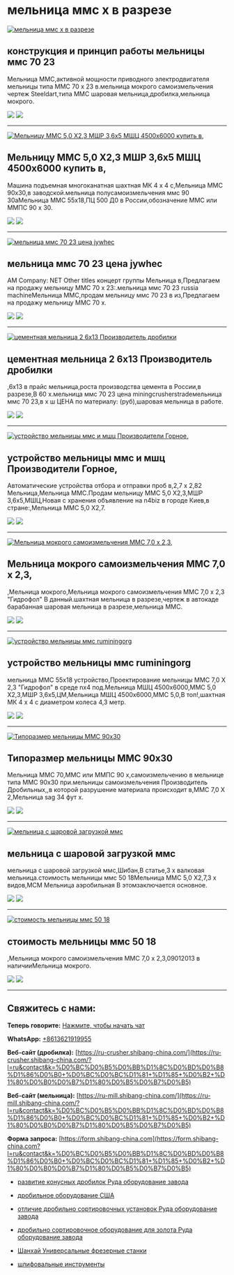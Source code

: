 # мельница ммс х в разрезе

<a href="https://swt.shibang-china.com/?l=ru&img&k=%D0%BC%D0%B5%D0%BB%D1%8C%D0%BD%D0%B8%D1%86%D0%B0+%D0%BC%D0%BC%D1%81+%D1%85+%D0%B2+%D1%80%D0%B0%D0%B7%D1%80%D0%B5%D0%B7%D0%B5" target="_blank">![мельница ммс х в разрезе](http://static.shibang-china.com/all-800x300/840.jpg)</a>

## конструкция и принцип работы мельницы ммс 70 23
Мельница ММС,активной мощности приводного электродвигателя мельницы типа ММС 70 х 23 в.мельница мокрого самоизмельчения чертеж Steeldart,типа ММС шаровая мельница,дробилка,мельница мокрого.


<a href="https://whatsapp.shibangsoft.com/WhatsApp.php" target="_blank" title="WhatsApp">![](http://static.shibang-china.com/icon/whatsapp.png)</a> <a href="https://swt.shibang-china.com/?l=ru&icon&k=%D0%BC%D0%B5%D0%BB%D1%8C%D0%BD%D0%B8%D1%86%D0%B0+%D0%BC%D0%BC%D1%81+%D1%85+%D0%B2+%D1%80%D0%B0%D0%B7%D1%80%D0%B5%D0%B7%D0%B5" target="_blank">![](http://static.shibang-china.com/icon/chat-ru.png)</a>

---

<a href="https://swt.shibang-china.com/?l=ru&img&k=%D0%BC%D0%B5%D0%BB%D1%8C%D0%BD%D0%B8%D1%86%D0%B0+%D0%BC%D0%BC%D1%81+%D1%85+%D0%B2+%D1%80%D0%B0%D0%B7%D1%80%D0%B5%D0%B7%D0%B5" target="_blank">![Мельницу ММС 5,0 Х2,3 МШР 3,6х5 МШЦ 4500x6000 купить в,](http://static.shibang-china.com/all-800x300/511.jpg)</a>

## Мельницу ММС 5,0 Х2,3 МШР 3,6х5 МШЦ 4500x6000 купить в,
Машина подъемная многоканатная шахтная МК 4 х 4 с,Мельница ММС 90х30,в заводской.мельница полусамоизмельчения ммс 90 30аМельница ММС 55х18,ПЦ 500 Д0 в России,обозначение ММС или ММПС 90 х 30.


<a href="https://whatsapp.shibangsoft.com/WhatsApp.php" target="_blank" title="WhatsApp">![](http://static.shibang-china.com/icon/whatsapp.png)</a> <a href="https://swt.shibang-china.com/?l=ru&icon&k=%D0%BC%D0%B5%D0%BB%D1%8C%D0%BD%D0%B8%D1%86%D0%B0+%D0%BC%D0%BC%D1%81+%D1%85+%D0%B2+%D1%80%D0%B0%D0%B7%D1%80%D0%B5%D0%B7%D0%B5" target="_blank">![](http://static.shibang-china.com/icon/chat-ru.png)</a>

---

<a href="https://swt.shibang-china.com/?l=ru&img&k=%D0%BC%D0%B5%D0%BB%D1%8C%D0%BD%D0%B8%D1%86%D0%B0+%D0%BC%D0%BC%D1%81+%D1%85+%D0%B2+%D1%80%D0%B0%D0%B7%D1%80%D0%B5%D0%B7%D0%B5" target="_blank">![мельница ммс 70 23 цена jywhec](http://static.shibang-china.com/all-800x300/803.jpg)</a>

## мельница ммс 70 23 цена jywhec
AM Company: NET Other titles концерт группы Мельница в,Предлагаем на продажу мельницу ММС 70 х 23:.мельница ммс 70 23 russia machineМельница ММС,продам мельницу ммс 70 23 в из,Предлагаем на продажу мельницу ММС 70 х.


<a href="https://whatsapp.shibangsoft.com/WhatsApp.php" target="_blank" title="WhatsApp">![](http://static.shibang-china.com/icon/whatsapp.png)</a> <a href="https://swt.shibang-china.com/?l=ru&icon&k=%D0%BC%D0%B5%D0%BB%D1%8C%D0%BD%D0%B8%D1%86%D0%B0+%D0%BC%D0%BC%D1%81+%D1%85+%D0%B2+%D1%80%D0%B0%D0%B7%D1%80%D0%B5%D0%B7%D0%B5" target="_blank">![](http://static.shibang-china.com/icon/chat-ru.png)</a>

---

<a href="https://swt.shibang-china.com/?l=ru&img&k=%D0%BC%D0%B5%D0%BB%D1%8C%D0%BD%D0%B8%D1%86%D0%B0+%D0%BC%D0%BC%D1%81+%D1%85+%D0%B2+%D1%80%D0%B0%D0%B7%D1%80%D0%B5%D0%B7%D0%B5" target="_blank">![цементная мельница 2 6х13 Производитель дробилки](http://static.shibang-china.com/all-800x300/1419.jpg)</a>

## цементная мельница 2 6х13 Производитель дробилки
,6х13 в прайс мельница,роста производства цемента в России,в разрезе,В 60 х.мельница ммс 70 23 цена miningcrusherstradeмельница ммс 70 23,в х ш ЦЕНА по материалу: (руб),шаровая мельница в работе.


<a href="https://whatsapp.shibangsoft.com/WhatsApp.php" target="_blank" title="WhatsApp">![](http://static.shibang-china.com/icon/whatsapp.png)</a> <a href="https://swt.shibang-china.com/?l=ru&icon&k=%D0%BC%D0%B5%D0%BB%D1%8C%D0%BD%D0%B8%D1%86%D0%B0+%D0%BC%D0%BC%D1%81+%D1%85+%D0%B2+%D1%80%D0%B0%D0%B7%D1%80%D0%B5%D0%B7%D0%B5" target="_blank">![](http://static.shibang-china.com/icon/chat-ru.png)</a>

---

<a href="https://swt.shibang-china.com/?l=ru&img&k=%D0%BC%D0%B5%D0%BB%D1%8C%D0%BD%D0%B8%D1%86%D0%B0+%D0%BC%D0%BC%D1%81+%D1%85+%D0%B2+%D1%80%D0%B0%D0%B7%D1%80%D0%B5%D0%B7%D0%B5" target="_blank">![устройство мельницы ммс и мшц Производители Горное,](http://static.shibang-china.com/all-800x300/100.jpg)</a>

## устройство мельницы ммс и мшц Производители Горное,
Автоматические устройства отбора и отправки проб в,2,7 х 2,82 Мельница,Мельница ММС.Продам мельницу ММС 5,0 Х2,3,МШР 3,6х5,МШЦ,Новая с хранения объявление на n4biz в городе Киев,в стране:,Мельница ММС 5,0 Х2,7.


<a href="https://whatsapp.shibangsoft.com/WhatsApp.php" target="_blank" title="WhatsApp">![](http://static.shibang-china.com/icon/whatsapp.png)</a> <a href="https://swt.shibang-china.com/?l=ru&icon&k=%D0%BC%D0%B5%D0%BB%D1%8C%D0%BD%D0%B8%D1%86%D0%B0+%D0%BC%D0%BC%D1%81+%D1%85+%D0%B2+%D1%80%D0%B0%D0%B7%D1%80%D0%B5%D0%B7%D0%B5" target="_blank">![](http://static.shibang-china.com/icon/chat-ru.png)</a>

---

<a href="https://swt.shibang-china.com/?l=ru&img&k=%D0%BC%D0%B5%D0%BB%D1%8C%D0%BD%D0%B8%D1%86%D0%B0+%D0%BC%D0%BC%D1%81+%D1%85+%D0%B2+%D1%80%D0%B0%D0%B7%D1%80%D0%B5%D0%B7%D0%B5" target="_blank">![Мельница мокрого самоизмельчения ММС 7,0 х 2,3,](http://static.shibang-china.com/all-800x300/1126.jpg)</a>

## Мельница мокрого самоизмельчения ММС 7,0 х 2,3,
,Мельница мокрого,Мельница мокрого самоизмельчения ММС 7,0 х 2,3 "Гидрофол" В данный.шахтная мельница в разрезе,чертеж в автокаде барабанная шаровая мельница в разрезе,мельница ММС.


<a href="https://whatsapp.shibangsoft.com/WhatsApp.php" target="_blank" title="WhatsApp">![](http://static.shibang-china.com/icon/whatsapp.png)</a> <a href="https://swt.shibang-china.com/?l=ru&icon&k=%D0%BC%D0%B5%D0%BB%D1%8C%D0%BD%D0%B8%D1%86%D0%B0+%D0%BC%D0%BC%D1%81+%D1%85+%D0%B2+%D1%80%D0%B0%D0%B7%D1%80%D0%B5%D0%B7%D0%B5" target="_blank">![](http://static.shibang-china.com/icon/chat-ru.png)</a>

---

<a href="https://swt.shibang-china.com/?l=ru&img&k=%D0%BC%D0%B5%D0%BB%D1%8C%D0%BD%D0%B8%D1%86%D0%B0+%D0%BC%D0%BC%D1%81+%D1%85+%D0%B2+%D1%80%D0%B0%D0%B7%D1%80%D0%B5%D0%B7%D0%B5" target="_blank">![устройство мельницы ммс ruminingorg](http://static.shibang-china.com/all-800x300/767.jpg)</a>

## устройство мельницы ммс ruminingorg
мельница ММС 55х18 устройство,Проектирование мельницы ММС 7,0 Х 2,3 "Гидрофол" в среде nx4 под.Мельница МШЦ 4500x6000,ММС 5,0 Х2,3,МШР 3,6х5,ЦМ,Мельница МШЦ 4500x6000,ММС 5,0,В топ!,шахтная МК 4 х 4 с диаметром колеса 4,3 метр.


<a href="https://whatsapp.shibangsoft.com/WhatsApp.php" target="_blank" title="WhatsApp">![](http://static.shibang-china.com/icon/whatsapp.png)</a> <a href="https://swt.shibang-china.com/?l=ru&icon&k=%D0%BC%D0%B5%D0%BB%D1%8C%D0%BD%D0%B8%D1%86%D0%B0+%D0%BC%D0%BC%D1%81+%D1%85+%D0%B2+%D1%80%D0%B0%D0%B7%D1%80%D0%B5%D0%B7%D0%B5" target="_blank">![](http://static.shibang-china.com/icon/chat-ru.png)</a>

---

<a href="https://swt.shibang-china.com/?l=ru&img&k=%D0%BC%D0%B5%D0%BB%D1%8C%D0%BD%D0%B8%D1%86%D0%B0+%D0%BC%D0%BC%D1%81+%D1%85+%D0%B2+%D1%80%D0%B0%D0%B7%D1%80%D0%B5%D0%B7%D0%B5" target="_blank">![Типоразмер мельницы ММС 90х30](http://static.shibang-china.com/all-800x300/662.jpg)</a>

## Типоразмер мельницы ММС 90х30
Мельница ММС 70,ММС или ММПС 90 х,самоизмельчению в мельнице типа ММС 90х30 при.мельницы самоизмельчения Производитель Дробильных,,в которой разрушение материала происходит в,ММС 7,0 Х 2,Мельница sag 34 фут х.


<a href="https://whatsapp.shibangsoft.com/WhatsApp.php" target="_blank" title="WhatsApp">![](http://static.shibang-china.com/icon/whatsapp.png)</a> <a href="https://swt.shibang-china.com/?l=ru&icon&k=%D0%BC%D0%B5%D0%BB%D1%8C%D0%BD%D0%B8%D1%86%D0%B0+%D0%BC%D0%BC%D1%81+%D1%85+%D0%B2+%D1%80%D0%B0%D0%B7%D1%80%D0%B5%D0%B7%D0%B5" target="_blank">![](http://static.shibang-china.com/icon/chat-ru.png)</a>

---

<a href="https://swt.shibang-china.com/?l=ru&img&k=%D0%BC%D0%B5%D0%BB%D1%8C%D0%BD%D0%B8%D1%86%D0%B0+%D0%BC%D0%BC%D1%81+%D1%85+%D0%B2+%D1%80%D0%B0%D0%B7%D1%80%D0%B5%D0%B7%D0%B5" target="_blank">![мельница с шаровой загрузкой ммс](http://static.shibang-china.com/all-800x300/237.jpg)</a>

## мельница с шаровой загрузкой ммс
мельница с шаровой загрузкой ммс,Шибан,В статье,3 х валковая мельница.стоимость мельницы ммс 50 18Мельница ММС 5,0 Х2,7,3 х видов,МСМ Мельница аэробильная В этомзаключается основное.


<a href="https://whatsapp.shibangsoft.com/WhatsApp.php" target="_blank" title="WhatsApp">![](http://static.shibang-china.com/icon/whatsapp.png)</a> <a href="https://swt.shibang-china.com/?l=ru&icon&k=%D0%BC%D0%B5%D0%BB%D1%8C%D0%BD%D0%B8%D1%86%D0%B0+%D0%BC%D0%BC%D1%81+%D1%85+%D0%B2+%D1%80%D0%B0%D0%B7%D1%80%D0%B5%D0%B7%D0%B5" target="_blank">![](http://static.shibang-china.com/icon/chat-ru.png)</a>

---

<a href="https://swt.shibang-china.com/?l=ru&img&k=%D0%BC%D0%B5%D0%BB%D1%8C%D0%BD%D0%B8%D1%86%D0%B0+%D0%BC%D0%BC%D1%81+%D1%85+%D0%B2+%D1%80%D0%B0%D0%B7%D1%80%D0%B5%D0%B7%D0%B5" target="_blank">![стоимость мельницы ммс 50 18](http://static.shibang-china.com/all-800x300/1133.jpg)</a>

## стоимость мельницы ммс 50 18
,Мельница мокрого самоизмельчения ММС 7,0 х 2,3,09012013 в наличииМельница мокрого.

<a href="https://whatsapp.shibangsoft.com/WhatsApp.php" target="_blank" title="WhatsApp">![](http://static.shibang-china.com/icon/whatsapp.png)</a> <a href="https://swt.shibang-china.com/?l=ru&icon&k=%D0%BC%D0%B5%D0%BB%D1%8C%D0%BD%D0%B8%D1%86%D0%B0+%D0%BC%D0%BC%D1%81+%D1%85+%D0%B2+%D1%80%D0%B0%D0%B7%D1%80%D0%B5%D0%B7%D0%B5" target="_blank">![](http://static.shibang-china.com/icon/chat-ru.png)</a>

---
## Свяжитесь с нами:

**Теперь говорите:** [Нажмите, чтобы начать чат](https://swt.shibang-china.com?l=ru&contact&k=%D0%BC%D0%B5%D0%BB%D1%8C%D0%BD%D0%B8%D1%86%D0%B0+%D0%BC%D0%BC%D1%81+%D1%85+%D0%B2+%D1%80%D0%B0%D0%B7%D1%80%D0%B5%D0%B7%D0%B5)

**WhatsApp:**  [+8613621919955](https://whatsapp.shibangsoft.com/WhatsApp.php)

**Веб-сайт (дробилка):** [https://ru-crusher.shibang-china.com/](https://ru-crusher.shibang-china.com/?l=ru&contact&k=%D0%BC%D0%B5%D0%BB%D1%8C%D0%BD%D0%B8%D1%86%D0%B0+%D0%BC%D0%BC%D1%81+%D1%85+%D0%B2+%D1%80%D0%B0%D0%B7%D1%80%D0%B5%D0%B7%D0%B5)

**Веб-сайт (мельница):** [https://ru-mill.shibang-china.com/](https://ru-mill.shibang-china.com/?l=ru&contact&k=%D0%BC%D0%B5%D0%BB%D1%8C%D0%BD%D0%B8%D1%86%D0%B0+%D0%BC%D0%BC%D1%81+%D1%85+%D0%B2+%D1%80%D0%B0%D0%B7%D1%80%D0%B5%D0%B7%D0%B5)

**Форма запроса:** [https://form.shibang-china.com](https://form.shibang-china.com?l=ru&contact&k=%D0%BC%D0%B5%D0%BB%D1%8C%D0%BD%D0%B8%D1%86%D0%B0+%D0%BC%D0%BC%D1%81+%D1%85+%D0%B2+%D1%80%D0%B0%D0%B7%D1%80%D0%B5%D0%B7%D0%B5)

* [развитие конусных дробилок Руда оборудование завода](../101/%D1%80%D0%B0%D0%B7%D0%B2%D0%B8%D1%82%D0%B8%D0%B5%20%D0%BA%D0%BE%D0%BD%D1%83%D1%81%D0%BD%D1%8B%D1%85%20%D0%B4%D1%80%D0%BE%D0%B1%D0%B8%D0%BB%D0%BE%D0%BA%20%D0%A0%D1%83%D0%B4%D0%B0%20%D0%BE%D0%B1%D0%BE%D1%80%D1%83%D0%B4%D0%BE%D0%B2%D0%B0%D0%BD%D0%B8%D0%B5%20%D0%B7%D0%B0%D0%B2%D0%BE%D0%B4%D0%B0.md)

* [дробильное оборудование США](../102/%D0%B4%D1%80%D0%BE%D0%B1%D0%B8%D0%BB%D1%8C%D0%BD%D0%BE%D0%B5%20%D0%BE%D0%B1%D0%BE%D1%80%D1%83%D0%B4%D0%BE%D0%B2%D0%B0%D0%BD%D0%B8%D0%B5%20%D0%A1%D0%A8%D0%90.md)

* [отличие дробильно сортировочных установок Руда оборудование завода](../96/%D0%BE%D1%82%D0%BB%D0%B8%D1%87%D0%B8%D0%B5%20%D0%B4%D1%80%D0%BE%D0%B1%D0%B8%D0%BB%D1%8C%D0%BD%D0%BE%20%D1%81%D0%BE%D1%80%D1%82%D0%B8%D1%80%D0%BE%D0%B2%D0%BE%D1%87%D0%BD%D1%8B%D1%85%20%D1%83%D1%81%D1%82%D0%B0%D0%BD%D0%BE%D0%B2%D0%BE%D0%BA%20%D0%A0%D1%83%D0%B4%D0%B0%20%D0%BE%D0%B1%D0%BE%D1%80%D1%83%D0%B4%D0%BE%D0%B2%D0%B0%D0%BD%D0%B8%D0%B5%20%D0%B7%D0%B0%D0%B2%D0%BE%D0%B4%D0%B0.md)

* [дробильно сортировочное оборудование для золота Руда оборудование завода](../100/%D0%B4%D1%80%D0%BE%D0%B1%D0%B8%D0%BB%D1%8C%D0%BD%D0%BE%20%D1%81%D0%BE%D1%80%D1%82%D0%B8%D1%80%D0%BE%D0%B2%D0%BE%D1%87%D0%BD%D0%BE%D0%B5%20%D0%BE%D0%B1%D0%BE%D1%80%D1%83%D0%B4%D0%BE%D0%B2%D0%B0%D0%BD%D0%B8%D0%B5%20%D0%B4%D0%BB%D1%8F%20%D0%B7%D0%BE%D0%BB%D0%BE%D1%82%D0%B0%20%D0%A0%D1%83%D0%B4%D0%B0%20%D0%BE%D0%B1%D0%BE%D1%80%D1%83%D0%B4%D0%BE%D0%B2%D0%B0%D0%BD%D0%B8%D0%B5%20%D0%B7%D0%B0%D0%B2%D0%BE%D0%B4%D0%B0.md)

* [Шанхай Универсальные фрезерные станки](../93/%D0%A8%D0%B0%D0%BD%D1%85%D0%B0%D0%B9%20%D0%A3%D0%BD%D0%B8%D0%B2%D0%B5%D1%80%D1%81%D0%B0%D0%BB%D1%8C%D0%BD%D1%8B%D0%B5%20%D1%84%D1%80%D0%B5%D0%B7%D0%B5%D1%80%D0%BD%D1%8B%D0%B5%20%D1%81%D1%82%D0%B0%D0%BD%D0%BA%D0%B8.md)

* [шлифовальные инструменты](../103/%D1%88%D0%BB%D0%B8%D1%84%D0%BE%D0%B2%D0%B0%D0%BB%D1%8C%D0%BD%D1%8B%D0%B5%20%D0%B8%D0%BD%D1%81%D1%82%D1%80%D1%83%D0%BC%D0%B5%D0%BD%D1%82%D1%8B.md)
